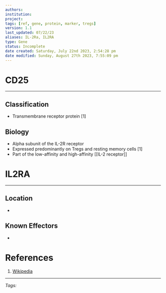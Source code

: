 ```yaml
---
authors: 
institution: 
project: 
tags: [ref, gene, protein, marker, tregs]
version: 1.1
last_updated: 07/22/23
aliases: IL-2Ra, IL2RA
type: Gene
status: Incomplete
date created: Saturday, July 22nd 2023, 2:54:28 pm
date modified: Sunday, August 27th 2023, 7:55:09 pm
---
```


# CD25
---
## Classification
- Transmembrane receptor protein [1]

## Biology
- Alpha subunit of the IL-2R receptor
- Expressed predominantly on Tregs and resting memory cells [1]
- Part of the low-affinity and high-affinity [[IL-2 receptor]]

# IL2RA
---
## Location
- 

## Known Effectors
- 

# References
1. [Wikipedia](https://en.wikipedia.org/wiki/IL2RA)

---
_Tags:_
